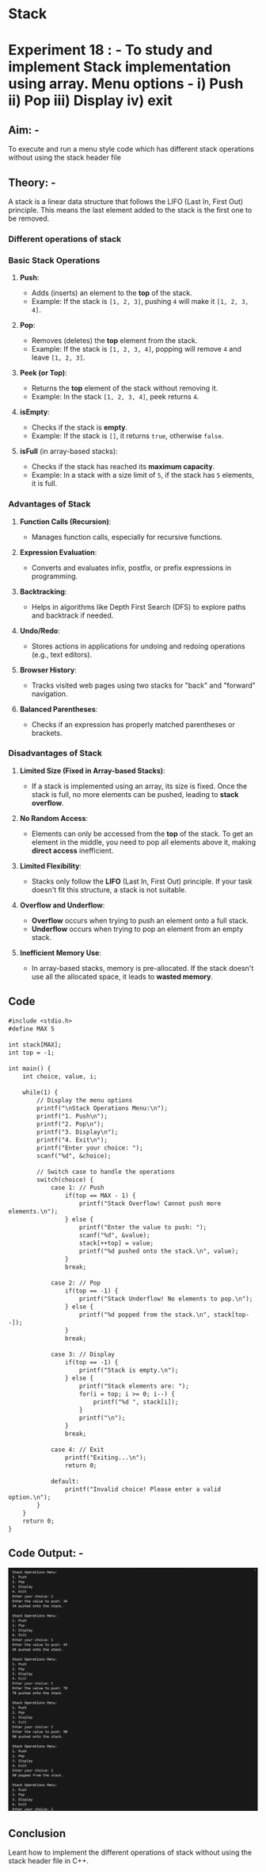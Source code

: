 # Stack 
# Experiment 18 : - To study and implement Stack implementation using array.  Menu options - i) Push ii) Pop iii) Display iv) exit

## Aim: -
To execute and run a menu style code which has different stack operations without using the stack header file

## Theory: -

A stack is a linear data structure that follows the LIFO (Last In, First Out) principle. This means the last element added to the stack is the first one to be removed.

### Different operations of stack 
### **Basic Stack Operations**

1. **Push**:
   - Adds (inserts) an element to the **top** of the stack.
   - Example: If the stack is `[1, 2, 3]`, pushing `4` will make it `[1, 2, 3, 4]`.

2. **Pop**:
   - Removes (deletes) the **top** element from the stack.
   - Example: If the stack is `[1, 2, 3, 4]`, popping will remove `4` and leave `[1, 2, 3]`.

3. **Peek (or Top)**:
   - Returns the **top** element of the stack without removing it.
   - Example: In the stack `[1, 2, 3, 4]`, peek returns `4`.

4. **isEmpty**:
   - Checks if the stack is **empty**.
   - Example: If the stack is `[]`, it returns `true`, otherwise `false`.

5. **isFull** (in array-based stacks):
   - Checks if the stack has reached its **maximum capacity**.
   - Example: In a stack with a size limit of `5`, if the stack has `5` elements, it is full.
     
### **Advantages of Stack** 

1. **Function Calls (Recursion)**:
   - Manages function calls, especially for recursive functions.
  
2. **Expression Evaluation**:
   - Converts and evaluates infix, postfix, or prefix expressions in programming.
  
3. **Backtracking**:
   - Helps in algorithms like Depth First Search (DFS) to explore paths and backtrack if needed.

4. **Undo/Redo**:
   - Stores actions in applications for undoing and redoing operations (e.g., text editors).
  
5. **Browser History**:
   - Tracks visited web pages using two stacks for "back" and "forward" navigation.

6. **Balanced Parentheses**:
   - Checks if an expression has properly matched parentheses or brackets.
  
### **Disadvantages of Stack**

1. **Limited Size (Fixed in Array-based Stacks)**:
   - If a stack is implemented using an array, its size is fixed. Once the stack is full, no more elements can be pushed, leading to **stack overflow**.
  
2. **No Random Access**:
   - Elements can only be accessed from the **top** of the stack. To get an element in the middle, you need to pop all elements above it, making **direct access** inefficient.

3. **Limited Flexibility**:
   - Stacks only follow the **LIFO** (Last In, First Out) principle. If your task doesn't fit this structure, a stack is not suitable.

4. **Overflow and Underflow**:
   - **Overflow** occurs when trying to push an element onto a full stack.
   - **Underflow** occurs when trying to pop an element from an empty stack.

5. **Inefficient Memory Use**:
   - In array-based stacks, memory is pre-allocated. If the stack doesn't use all the allocated space, it leads to **wasted memory**.
  
## Code
~~~
#include <stdio.h>
#define MAX 5

int stack[MAX];
int top = -1;

int main() {
    int choice, value, i;
    
    while(1) {
        // Display the menu options
        printf("\nStack Operations Menu:\n");
        printf("1. Push\n");
        printf("2. Pop\n");
        printf("3. Display\n");
        printf("4. Exit\n");
        printf("Enter your choice: ");
        scanf("%d", &choice);
        
        // Switch case to handle the operations
        switch(choice) {
            case 1: // Push
                if(top == MAX - 1) {
                    printf("Stack Overflow! Cannot push more elements.\n");
                } else {
                    printf("Enter the value to push: ");
                    scanf("%d", &value);
                    stack[++top] = value;
                    printf("%d pushed onto the stack.\n", value);
                }
                break;

            case 2: // Pop
                if(top == -1) {
                    printf("Stack Underflow! No elements to pop.\n");
                } else {
                    printf("%d popped from the stack.\n", stack[top--]);
                }
                break;

            case 3: // Display
                if(top == -1) {
                    printf("Stack is empty.\n");
                } else {
                    printf("Stack elements are: ");
                    for(i = top; i >= 0; i--) {
                        printf("%d ", stack[i]);
                    }
                    printf("\n");
                }
                break;

            case 4: // Exit
                printf("Exiting...\n");
                return 0;

            default:
                printf("Invalid choice! Please enter a valid option.\n");
        }
    }
    return 0;
}
~~~

## Code Output: -
![](https://github.com/Sundar13905/Stack/blob/main/Stack_output.png)

## Conclusion
Leant how to implement the different operations of stack without using the stack header file in C++.

